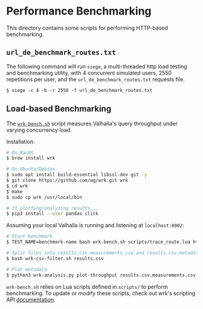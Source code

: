 # Performance Benchmarking

This directory contains some scripts for performing HTTP-based benchmarking.

## `url_de_benchmark_routes.txt`

The following command will run `siege`, a multi-threaded http load testing and benchmarking utility,
with 4 concurrent simulated users, 2550 repetitions per user, and the `url_de_benchmark_routes.txt`
requests file.

```
$ siege -c 4 -b -r 2550 -f url_de_benchmark_routes.txt
```

## Load-based Benchmarking

The [`wrk-bench.sh`](https://github.com/wg/wrk) script measures Valhalla's query
throughput under varying concurrency load.

Installation:

```bash
# On MacOS
$ brew install wrk

# On Ubuntu/Debian
$ sudo apt install build-essential libssl-dev git -y
$ git clone https://github.com/wg/wrk.git wrk
$ cd wrk
$ make
$ sudo cp wrk /usr/local/bin

# If plotting/analyzing results...
$ pip3 install --user pandas click
```

Assuming your local Valhalla is running and listening at `localhost:8002`:

```bash
# Start benchmark
$ TEST_NAME=benchmark-name bash wrk-bench.sh scripts/trace_route.lua http://localhost:8002 2> >(tee results.csv)

# Split files into results.csv.measurements.csv and results.csv.metadata.csv
$ bash wrk-csv-filter.sh results.csv

# Plot metadata
$ python3 wrk-analysis.py plot-throughput results.csv.measurements.csv results.csv.metadata.csv
```

`wrk-bench.sh` relies on Lua scripts defined in `scripts/` to perform
benchmarking. To update or modify these scripts, check out wrk's scripting API
[documentation][lua_wrk_docs].

[lua_wrk_docs]: https://github.com/wg/wrk/blob/master/SCRIPTING

